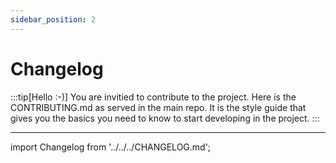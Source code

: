 ```yaml
---
sidebar_position: 2
---
```


# Changelog

:::tip[Hello :-\)]
You are invitied to contribute to the project. Here is the CONTRIBUTING.md as served in the main repo. It is the style guide that gives you the basics you need to know to start developing in the project.
:::

---

import Changelog from '../../../CHANGELOG.md';

<Changelog />
